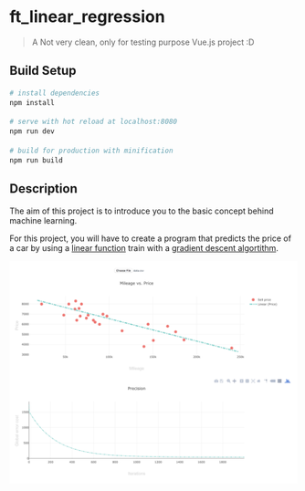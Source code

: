 # ft_linear_regression

> A Not very clean, only for testing purpose Vue.js project :D

## Build Setup

``` bash
# install dependencies
npm install

# serve with hot reload at localhost:8080
npm run dev

# build for production with minification
npm run build
```
## Description  

The aim of this project is to introduce you to the basic concept behind machine learning.  

For this project, you will have to create a program that predicts the price of a car by using a [linear function](https://en.wikipedia.org/wiki/Linear_function) train with a [gradient descent algortithm](https://en.wikipedia.org/wiki/Gradient_descent).

![Image of Yaktocat](https://github.com/amerej/42_ft_linear_regression_vuejs/blob/master/res/Screen%20Shot%202018-07-03%20at%206.22.07%20AM.png)
